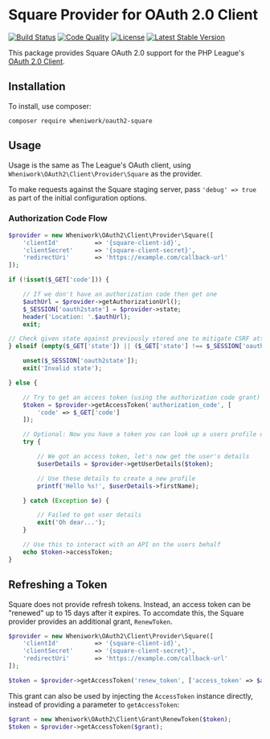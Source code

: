 # Square Provider for OAuth 2.0 Client

[![Build Status](https://img.shields.io/travis/wheniwork/oauth2-square.svg)](https://travis-ci.org/wheniwork/oauth2-square)
[![Code Quality](https://img.shields.io/scrutinizer/g/wheniwork/oauth2-square.svg)](https://scrutinizer-ci.com/g/wheniwork/oauth2-square/)
[![License](https://img.shields.io/packagist/l/wheniwork/oauth2-square.svg)](https://github.com/wheniwork/oauth2-square/blob/master/LICENSE)
[![Latest Stable Version](https://img.shields.io/packagist/v/wheniwork/oauth2-square.svg)](https://packagist.org/packages/wheniwork/oauth2-square)

This package provides Square OAuth 2.0 support for the PHP League's [OAuth 2.0 Client](https://github.com/thephpleague/oauth2-client).

## Installation

To install, use composer:

```
composer require wheniwork/oauth2-square
```

## Usage

Usage is the same as The League's OAuth client, using `Wheniwork\OAuth2\Client\Provider\Square` as the provider.

To make requests against the Square staging server, pass `'debug' => true` as part of the initial configuration options.

### Authorization Code Flow

```php
$provider = new Wheniwork\OAuth2\Client\Provider\Square([
    'clientId'          => '{square-client-id}',
    'clientSecret'      => '{square-client-secret}',
    'redirectUri'       => 'https://example.com/callback-url'
]);

if (!isset($_GET['code'])) {

    // If we don't have an authorization code then get one
    $authUrl = $provider->getAuthorizationUrl();
    $_SESSION['oauth2state'] = $provider->state;
    header('Location: '.$authUrl);
    exit;

// Check given state against previously stored one to mitigate CSRF attack
} elseif (empty($_GET['state']) || ($_GET['state'] !== $_SESSION['oauth2state'])) {

    unset($_SESSION['oauth2state']);
    exit('Invalid state');

} else {

    // Try to get an access token (using the authorization code grant)
    $token = $provider->getAccessToken('authorization_code', [
        'code' => $_GET['code']
    ]);

    // Optional: Now you have a token you can look up a users profile data
    try {

        // We got an access token, let's now get the user's details
        $userDetails = $provider->getUserDetails($token);

        // Use these details to create a new profile
        printf('Hello %s!', $userDetails->firstName);

    } catch (Exception $e) {

        // Failed to get user details
        exit('Oh dear...');
    }

    // Use this to interact with an API on the users behalf
    echo $token->accessToken;
}
```

## Refreshing a Token

Square does not provide refresh tokens. Instead, an access token can be "renewed"
up to 15 days after it expires. To accomdate this, the Square provider provides
an additional grant, `RenewToken`.

```php
$provider = new Wheniwork\OAuth2\Client\Provider\Square([
    'clientId'          => '{square-client-id}',
    'clientSecret'      => '{square-client-secret}',
    'redirectUri'       => 'https://example.com/callback-url'
]);

$token = $provider->getAccessToken('renew_token', ['access_token' => $accessToken]);
```

This grant can also be used by injecting the `AccessToken` instance directly,
instead of providing a parameter to `getAccessToken`:

```php
$grant = new Wheniwork\OAuth2\Client\Grant\RenewToken($token);
$token = $provider->getAccessToken($grant);
```
